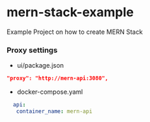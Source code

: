 # mern-stack-example
Example Project on how to create MERN Stack
### Proxy settings
- ui/package.json
```json
"proxy": "http://mern-api:3080",
```
- docker-compose.yaml
```yml
  api:
   container_name: mern-api
```